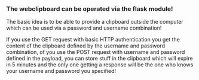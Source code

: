 ### The webclipboard can be operated via the flask module!

The basic idea is to be able to provide a clipboard outside the computer which can be used via a password and username combination!

If you use the GET request with basic HTTP authentication you get the content of the clipboard defined by the username and password combination, of you use the POST request with username and password defined in the payload, you can store stuff in the clipboard which will expire in 5 minutes and the only one getting a response will be the one who knows your username and password you specified!
